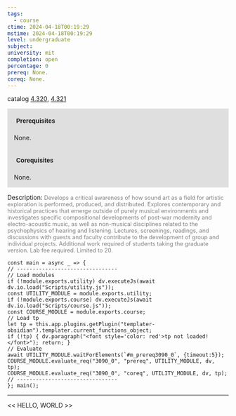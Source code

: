 ```yaml
---
tags:
  - course
ctime: 2024-04-18T00:19:29
mstime: 2024-04-18T00:19:29
level: undergraduate
subject: 
university: mit
completion: open
percentage: 0
prereq: None.
coreq: None.
---
```


catalog [4.320](http://student.mit.edu/catalog/m4c.html#4.320), [4.321](http://student.mit.edu/catalog/m4c.html#4.321)

<span style="display: block; padding: 15px; background-color: rgb(100, 100, 100, 0.2);"><font id="m_prereq3090_0" style="display: block; font-family: Arial, sans-serif; font-weight: bold; padding: 5px">Prerequisites</font><br><span id="prereq3090_0">None.</span></span>
<span style="display: block; padding: 15px; background-color: rgb(100, 100, 100, 0.2);"><font id="m_coreq3090_0" style="display: block; font-family: Arial, sans-serif; font-weight: bold; padding: 5px">Corequisites</font><br><span id="coreq3090_0">None.</span></span>

<font style="">Description:</font>
<font style="color: grey; font-size: 0.8rem;">Develops a critical awareness of how sound art as a field for artistic exploration is performed, produced, and distributed. Explores contemporary and historical practices that emerge outside of purely musical environments and investigates specific compositional developments of post-war modernity and electro-acoustic music, as well as non-musical disciplines related to the psychophysics of hearing and listening. Lectures, screenings, readings, and discussions with guests and faculty contribute to the development of group and individual projects. Additional work required of students taking the graduate version. Lab fee required. Limited to 20.</font>

```dataviewjs
const main = async _ => {
// --------------------------------
// Load modules
if (!module.exports.utility) dv.executeJs(await dv.io.load("Scripts/utility.js"));
const UTILITY_MODULE = module.exports.utility;
if (!module.exports.course) dv.executeJs(await dv.io.load("Scripts/course.js"));
const COURSE_MODULE = module.exports.course;
// Load tp
let tp = this.app.plugins.getPlugin("templater-obsidian").templater.current_functions_object;
if (!tp) { dv.paragraph("<font style='color: red'>tp not loaded!</font>"); return; }
// Evaluate
await UTILITY_MODULE.waitForElements(`#m_prereq3090_0`, {timeout:5});
COURSE_MODULE.evaluate_req("3090_0", "prereq", UTILITY_MODULE, dv, tp);
COURSE_MODULE.evaluate_req("3090_0", "coreq", UTILITY_MODULE, dv, tp);
// --------------------------------
}; main();
```

---

<< HELLO, WORLD >>
